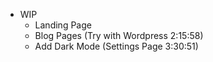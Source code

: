 * WIP
  * Landing Page
  * Blog Pages (Try with Wordpress 2:15:58)
  * Add Dark Mode (Settings Page 3:30:51)